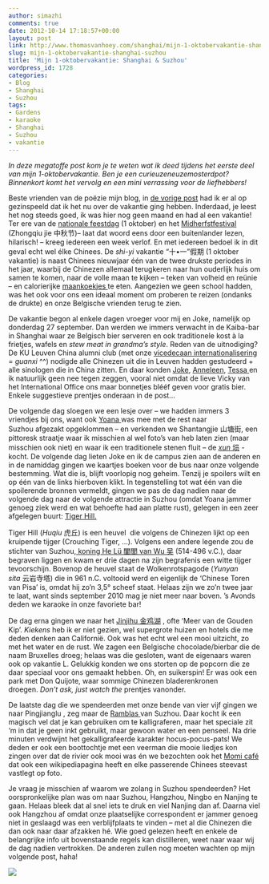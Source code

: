 ```yaml
---
author: simazhi
comments: true
date: 2012-10-14 17:18:57+00:00
layout: post
link: http://www.thomasvanhoey.com/shanghai/mijn-1-oktobervakantie-shanghai-suzhou
slug: mijn-1-oktobervakantie-shanghai-suzhou
title: 'Mijn 1-oktobervakantie: Shanghai & Suzhou'
wordpress_id: 1728
categories:
- Blog
- Shanghai
- Suzhou
tags:
- Gardens
- karaoke
- Shanghai
- Suzhou
- vakantie
---
```


_In deze megatoffe post kom je te weten wat ik deed tijdens het eerste deel van mijn 1-oktobervakantie. Ben je een curieuzeneuzemosterdpot? Binnenkort komt het vervolg en een mini verrassing voor de liefhebbers!_

Beste vrienden van de poëzie mijn blog, in [de vorige post](http://www.thomasvanhoey.com/suzhou/kuieren-in-de-talmende-tuin-tergende-karaoke-en-kung-fu-of-taekwondo-deel-iii) had ik er al op gezinspeeld dat ik het nu over de vakantie ging hebben. Inderdaad, je leest het nog steeds goed, ik was hier nog geen maand en had al een vakantie! Ter ere van de [nationale feestdag](http://en.wikipedia.org/wiki/National_Day_of_the_People's_Republic_of_China) (1 oktober) en het [Midherfstfestival ](http://en.wikipedia.org/wiki/Zhongqiujie)(Zhongqiu jie 中秋节)– laat dat woord eens door een buitenlander lezen, hilarisch! – kreeg iedereen een week verlof. En met iedereen bedoel ik in dit geval echt wel élke Chinees. De _shi_-_yi_ vakantie “十•一”假期 (1 oktober vakantie) is naast Chinees nieuwjaar één van de twee drukste periodes in het jaar, waarbij de Chinezen allemaal terugkeren naar hun ouderlijk huis om samen te komen, naar de volle maan te kijken – teken van volheid en reünie – en calorierijke [maankoekjes ](http://en.wikipedia.org/wiki/Mooncakes)te eten. Aangezien we geen school hadden, was het ook voor ons een ideaal moment om proberen te reizen (ondanks de drukte) en onze Belgische vrienden terug te zien.

De vakantie begon al enkele dagen vroeger voor mij en Joke, namelijk op donderdag 27 september. Dan werden we immers verwacht in de Kaiba-bar in Shanghai waar ze Belgisch bier serveren en ook traditionele kost à la frietjes, wafels en _stew meat in grandma’s style_. Reden van de uitnodiging? De KU Leuven China alumni club (met onze [vicedecaan internationalisering](http://www.kuleuven.be/wieiswie/nl/person/00005539) = _guanxi_ ^^) nodigde alle Chinezen uit die in Leuven hadden gestudeerd + alle sinologen die in China zitten. En daar konden [Joke](http://jokevdborre.waarbenjij.nu/reisverslag/4393954/vakantievertelsels), [Anneleen](http://anneleeninchina.wordpress.com/2012/09/27/eerste-lesweek-en-vakantie/), [Tessa ](http://willemstessa.wix.com/tessainchina)en ik natuurlijk geen nee tegen zeggen, vooral niet omdat de lieve Vicky van het International Office ons maar bonnetjes blééf geven voor gratis bier. Enkele suggestieve prentjes onderaan in de post...

De volgende dag sloegen we een lesje over – we hadden immers 3 vriendjes bij ons, want ook [Yoana ](http://yoanainchina.waarbenjij.nu/)was mee met de rest naar Suzhou afgezakt opgeklommen – en verkenden we Shantangjie 山塘街, een pittoresk straatje waar ik misschien al wel foto’s van heb laten zien (maar misschien ook niet) en waar ik een traditionele stenen fluit – de [_xun_ 埙](http://en.wikipedia.org/wiki/Xun_(instrument)) - kocht. De volgende dag lieten Joke en ik de campus zien aan de anderen en in de namiddag gingen we kaartjes boeken voor de bus naar onze volgende bestemming. Wat die is, blijft voorlopig nog geheim. Tenzij je spoilers wilt en op één van de links hierboven klikt. In tegenstelling tot wat één van die spoilerende bronnen vermeldt, gingen we pas de dag nadien naar de volgende dag naar de volgende attractie in Suzhou (omdat Yoana jammer genoeg ziek werd en wat behoefte had aan platte rust), gelegen in een zeer afgelegen buurt: [Tiger Hill.](http://en.wikipedia.org/wiki/Tiger_Hill,_Suzhou)

Tiger Hill (_Huqiu_ 虎丘) is een heuvel  die volgens de Chinezen lijkt op een kruipende tijger (Crouching Tiger, …). Volgens een andere legende zou de stichter van Suzhou,[ koning He Lü 闔閭 van Wu 吴](http://en.wikipedia.org/wiki/King_Hel%C3%BC_of_Wu) (514-496 v.C.), daar begraven liggen en kwam er drie dagen na zijn begrafenis een witte tijger tevoorschijn. Bovenop de heuvel staat de Wolkenrotspagode (_Yunyan sita_ 云岩寺塔) die in 961 n.C. voltooid werd en eigenlijk de ‘Chinese Toren van Pisa’ is, omdat hij zo’n 3,5° scheef staat. Helaas zijn we zo’n twee jaar te laat, want sinds september 2010 mag je niet meer naar boven. ’s Avonds deden we karaoke in onze favoriete bar!

De dag erna gingen we naar het [Jinjihu 金鸡湖](http://en.wikipedia.org/wiki/Jinji_Lake) , ofte ‘Meer van de Gouden Kip’. _Kiekens_ heb ik er niet gezien, wel supergrote huizen en hotels die me deden denken aan Californië. Ook was het echt wel een mooi uitzicht, zo met het water en de rust. We zagen een Belgische chocolade/bierbar die de naam Bruxelles droeg; helaas was die gesloten, want de eigenaars waren ook op vakantie L. Gelukkig konden we ons storten op de popcorn die ze daar speciaal voor ons gemaakt hebben. Oh, en suikerspin! Er was ook een park met Don Quijote, waar sommige Chinezen bladerenkronen droegen. _Don’t ask, just watch the_ prentjes vanonder.

De laatste dag die we spendeerden met onze bende van vier vijf gingen we naar Pingjianglu , zeg maar de [Ramblas ](http://en.wikipedia.org/wiki/Ramblas)van Suzhou. Daar kocht ik een magisch vel dat je kan gebruiken om te kalligraferen, maar het speciale zit ‘m in dat je geen inkt gebruikt, maar gewoon water en een penseel. Na drie minuten verdwijnt het gekalligrafeerde karakter hocus-pocus-pats! We deden er ook een boottochtje met een veerman die mooie liedjes kon zingen over dat de rivier ook mooi was én we bezochten ook het [Momi café ](http://en.wikipedia.org/wiki/Momi_cafe)dat ook een wikipediapagina heeft en elke passerende Chinees steevast vastlegt op foto.

Je vraag je misschien af waarom we zolang in Suzhou spendeerden? Het oorspronkelijke plan was om naar Suzhou, Hangzhou, Ningbo en Nanjing te gaan. Helaas bleek dat al snel iets te druk en viel Nanjing dan af. Daarna viel ook Hangzhou af omdat onze plaatselijke correspondent er jammer genoeg niet in geslaagd was een verblijfplaats te vinden – met al die Chinezen die dan ook naar daar afzakken hé. Wie goed gelezen heeft en enkele de belangrijke info uit bovenstaande regels kan distilleren, weet naar waar wij de dag nadien vertrokken. De anderen zullen nog moeten wachten op mijn volgende post, haha!

![](http://www.thomasvanhoey.com/nextgen-attach_to_post/preview/id--2143)




